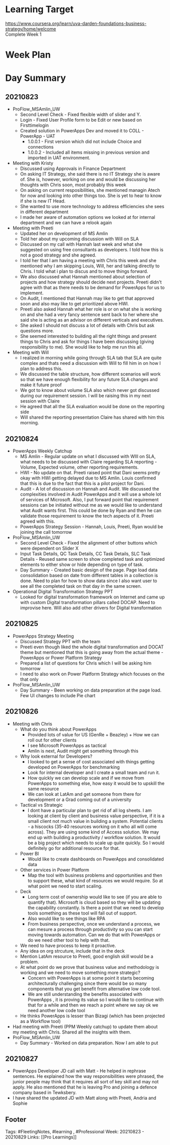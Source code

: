 # Learning Target  

https://www.coursera.org/learn/uva-darden-foundations-business-strategy/home/welcome  
Complete Week 1   
    

# Week Plan  

  

# Day Summary 
## 20210823
- ProFlow_MSAmlin_UW
	- Second Level Check - Fixed flexible width of slider and Y.
	- Login - Fixed User Profile form to be Edit or new based on Firsttimelogin
	- Created solution in PowerApps Dev and moved it to COLL - PowerApp - UAT
		- 1.0.0.1 - First version which did not include Choice and connections
		- 1.0.0.2 - Included all items missing in previous version and imported in UAT environment.
- Meeting with Kristy
	- Discussed using Approvals in Finance Department
	- On asking IT Strategy, she said there is no IT Strategy she is aware of. She is, however, working on one and would be discussing her thoughts with Chris soon, most probably this week
	- On asking on current resposibilities, she mentioned managin Atech for now and looking into other things too. She is yet to hear to know if she is new IT Head.
	- She wanted to use more technology to address efficiencies she sees in different department
	- I made her aware of automation options we looked at for internal department and we can have a relook again
- Meeting with Preeti
	- Updated her on development of MS Amlin
	- Told her about my upcoming discussion with Will on SLA
	- Discussed on my call with Hannah last week and what she suggested on using free consultants as developers. I told how this is not a good strategy and she agreed.
	- I told her that I am having a meeting with Chris this week and she mentioned why I am skipping Louis, Will, her and talking directly to Chris. I told what i plan to discus and to move things forward.
	- We also discussed what Hannah mentioned about selection of projects and how strategy should decide next projects. Preeti didn't agree with that as there needs to be demand for PowerApps for us to implement.
	- On Audit, I mentioned that Hannah may like to get that approved soon and also may like to get prioritized above HWI. 
	- Preeti also asked Hannah what her role is or on what she is working on and she had a very fancy sentence sent back to her where she said she is acting as an advisor on different verticals and executives.
	- She asked I should not discuss a lot of details with Chris but ask questions more.
	- She seemed interested to building all the right things and present things to Chris and ask for things I have been discussing (giving responsibility to me). She would like to help me run this all.
- Meeting with Will
	- I realized in morning while going through SLA tab that SLA are quite complex and thats need a discussion with Will to fill him in on how I plan to address this.
	- We discussed the table structure, how different scenarios will work so that we have enough flexibility for any future SLA changes and make it future proof
	- We got to know about volume SLA also which never got discussed during our requirement session. I will be raising this in my next session with Claire
	- He agreed that all the SLA evaluation would be done on the reporting side
	- Will shared the reporting presentation Claire has shared with him this morning.

## 20210824
- PowerApps Weekly Catchup
	- MS Amlin - Regular update on what I discussed with WIll on SLA, what needs to be discussed with Claire regarding SLA reporting  - Volume, Expected volume, other reporting requirements.
	- HWI - No update on that. Preeti raised point that Dani seems pretty okay with HWI getting delayed due to MS Amlin. Louis confirmed that this is due to the fact that this is a pilot project for Dani.
	- Audit - A lot of discussion on Hannah and Audit. We discussed the complexities involved in Audit PowerApps and it will use a whole lot of services of Microsoft. Also, I put forward point that requirement sessions can be initiated without me as we would like to understand what Audit wants first. This could be done by Ryan and then he can validate those requirement to know the tech aspects of it. Preeti agreed with this.
	- PowerApps Strategy Session - Hannah, Louis, Preeti, Ryan would be joining the call tomorrow
- ProFlow_MSAmlin_UW
	- Second Level Check - Fixed the alignment of other buttons which were dependent on Slider X
	- Input Task Details, QC Task Details, CC Task Details, SLC Task Details - Reused same screen to show completed task and optimized elements to either show or hide depending on type of task.
	- Day Summary - Created basic design of the page. Page load data consolidation based on date from different tables in a collection is done. Need to plan for how to show data since I also want user to see all the completed task on that day in the same screen.
- Operational Digital Transformation Strategy PPT
	- Looked for digital transformation framework on Internet and came up with custom Digital transformation pillars called DOCAP. Need to improvise here. Will also add other drivers for Digital transformation 
## 20210825
- PowerApps Strategy Meeting
	- Discussed Strategy PPT with the team
	- Preeti even though liked the whole digital transformation and DOCAT theme but mentioned that this is going away from the actual theme - PowerApps or Power Platform Strategy
	- Prepared a list of questions for Chris which I will be asking him tomorrow
	- I need to also work on Power Platform Strategy which focuses on the that only 
- ProFlow_MSAmlin_UW
	- Day Summary - Been working on data preparation at the page load. Few UI changes to include Pie chart
## 20210826
- Meeting with Chris
	- What do you think about PowerApps
		- Provided lots of value for US (GenRe + Beazley) + How we can roll out for other clients
		- I see Microsoft PowerApps as tactical
		- Amlin is next, Audit might get something through this
	- Why look external for Developers?
		- I looked to get a sense of cost associated with things getting developed on PowerApps for benchmarking
		- Look for internal developer and I create a small team and run it. 
		- How quickly we can develop scale and if we move from PowerApps to something else, how easy it would be to upskill the same resource
		- We can look at LatAm and get someone from there for development or a Grad coming out of a university
	- Tactical vs Strategic
		- I dont have a particular plan to get rid of all log sheets. I am looking at client by client and business value perspective, if it is a small client not much value in building a system. Potential clients - a hiscocks (35-40 resources working on it who all will come across). They are using some kind of Access solution. We may end up with building a productivity / workflow solution. It would be a big project which needs to scale up quite quickly. So I would definitely go for additional resource for that. 
	- Power BI
		- Would like to create dashboards on PowerApps and consolidated data
	- Other services in Power Platform
		- Map the tool with business problems and opportunities and then to support these, what kind of resources we would require. So at what point we need to start scaling.
	- Deck
		- Long term cost of ownership would like to see (if you are able to quantify that). Microsoft is cloud based so they will be updating the capability constantly. Is there a point that we need to develop tools something as these tool will fall out of support. 
		- Also would like to see things like RPA
		- From business perspective, once we understand a process, we can mesure a process through productivity so you can start moving towards automation. Can we do that with PowerApps or do we need other tool to help with that. 
	- We need to have process to keep it proactive. 
	- Any idea on org strcuture, include that in the deck 
	- Mention LatAm resource to Preeti, good english skill would be a problem. 
	- At what point do we prove that business value and methodology is working and we need to move something more strategic?
		- Concern with PowerApps is at some point it starts becoming architecturally challenging since there would be so many components that you get benefit from alternative low code tool. 
		- We are still understanding the benefits associated with PowerApps , it is proving its value so I would like to continue with that for a while and then we reach a point where we say ok we need another low code tool
	- He thinks PowerApps is lesser than Bizagi (which has been projected as a Workflow tool)
- Had meeting with Preeti (PPM Weekly catchup) to update them about my meeting with Chris. Shared all the insights with them.
- ProFlow_MSAmlin_UW
	- Day Summary - Worked on data preparation. Now I am able to put 

## 20210827
- PowerApps Developer JD call with Matt - He helped in rephrase sentences. He explained how the way responsibilities were phrased, the junior people may think that it requires all sort of key skill and may not apply. He also mentioned that he is leaving Pro and joining a defence company based in Tewksbery.
- I have shared the updated JD with Matt along with Preeti, Andria and Sophie


## Footer

Tags: #FleetingNotes, #learning , #Professional
Week: 20210823 - 20210829
Links: [[Pro Learnings]]

<!--
Comment - 
-->
